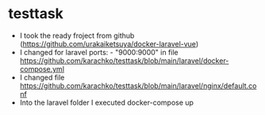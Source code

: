 # testtask
- I took the ready froject from github (https://github.com/urakaiketsuya/docker-laravel-vue)
- I changed for laravel  ports:  - "9000:9000" in file https://github.com/karachko/testtask/blob/main/laravel/docker-compose.yml
- I changed file https://github.com/karachko/testtask/blob/main/laravel/nginx/default.conf
 - Into the laravel folder I executed docker-compose up

